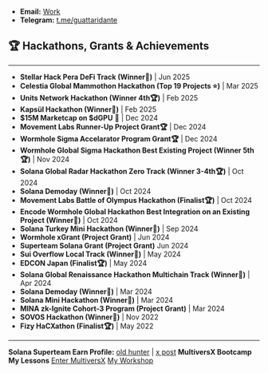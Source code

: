 - **Email:** [Work](mailto:baturalp@zk-lokomotive.xyz)
- **Telegram:** [t.me/guattaridante](https://t.me/guattaridante)

## 🏆 Hackathons, Grants & Achievements
-------

- **Stellar Hack Pera DeFi Track (Winner🥉)** | Jun 2025
- **Celestia Global Mammothon Hackathon (Top 19 Projects ⭐️)** | Mar 2025
- **Units Network Hackathon (Winner 4th🏆)** | Feb 2025
- **Kapsül Hackathon (Winner🥇)** | Feb 2025
- **$15M Marketcap on $dGPU** 🌿 | Dec 2024
- **Movement Labs Runner-Up Project Grant🏆** | Dec 2024
- **Wormhole Sigma Accelarator Program Grant🏆** | Dec 2024
- **Wormhole Global Sigma Hackathon Best Existing Project (Winner 5th🏆)** | Nov 2024
- **Solana Global Radar Hackathon Zero Track (Winner 3-4th🏆)** | Oct 2024
- **Solana Demoday (Winner🥉)** | Oct 2024
- **Movement Labs Battle of Olympus Hackathon (Finalist🏆)** | Oct 2024
- **Encode Wormhole Global Hackathon Best Integration on an Existing Project (Winner🥉)** | Oct 2024
- **Solana Turkey Mini Hackathon (Winner🥇)** | Sep 2024
- **Wormhole xGrant (Project Grant)** | Jun 2024
- **Superteam Solana Grant (Project Grant)** Jun 2024
- **Sui Overflow Local Track (Winner🥇)** | May 2024
- **EDCON Japan (Finalist🏆)** | May 2024
- **Solana Global Renaissance Hackathon Multichain Track (Winner🥇)** | Apr 2024
- **Solana Demoday (Winner🥈)** | Mar 2024
- **Solana Mini Hackathon (Winner🥇)** | Mar 2024
- **MINA zk-Ignite Cohort-3 Program (Project Grant)** | Mar 2024
- **SOVOS Hackathon (Winner🥈)** | Nov 2022
- **Fizy HaCXathon (Finalist🏆)** | May 2022
-------
**Solana Superteam Earn Profile:** [old hunter](https://earn.superteam.fun/t/virjilakrum) | [x post](https://x.com/superteamearn/status/1913851510737584451?s=61)
**MultiversX Bootcamp My Lessons**
[Enter MultiversX](https://www.youtube.com/watch?v=7SBPqd9tPkU)
[My Workshop](https://www.youtube.com/watch?v=Em0gkLDx1H8)
